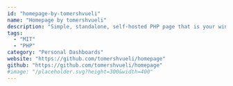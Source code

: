 ```yaml
---
id: "homepage-by-tomershvueli"
name: "Homepage by tomershvueli"
description: "Simple, standalone, self-hosted PHP page that is your window to your server and the web."
tags:
  - "MIT"
  - "PHP"
category: "Personal Dashboards"
website: "https://github.com/tomershvueli/homepage"
github: "https://github.com/tomershvueli/homepage"
#image: "/placeholder.svg?height=300&width=400"
---
```


